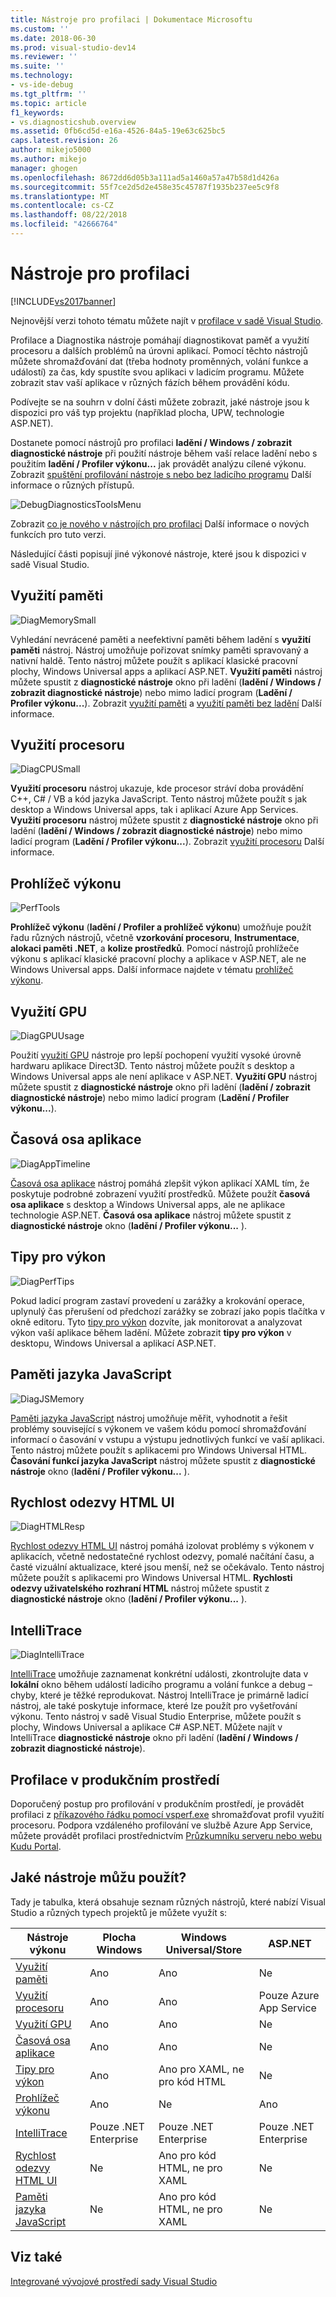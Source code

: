```yaml
---
title: Nástroje pro profilaci | Dokumentace Microsoftu
ms.custom: ''
ms.date: 2018-06-30
ms.prod: visual-studio-dev14
ms.reviewer: ''
ms.suite: ''
ms.technology:
- vs-ide-debug
ms.tgt_pltfrm: ''
ms.topic: article
f1_keywords:
- vs.diagnosticshub.overview
ms.assetid: 0fb6cd5d-e16a-4526-84a5-19e63c625bc5
caps.latest.revision: 26
author: mikejo5000
ms.author: mikejo
manager: ghogen
ms.openlocfilehash: 8672dd6d05b3a111ad5a1460a57a47b58d1d426a
ms.sourcegitcommit: 55f7ce2d5d2e458e35c45787f1935b237ee5c9f8
ms.translationtype: MT
ms.contentlocale: cs-CZ
ms.lasthandoff: 08/22/2018
ms.locfileid: "42666764"
---
```

# <a name="profiling-tools"></a>Nástroje pro profilaci
[!INCLUDE[vs2017banner](../includes/vs2017banner.md)]

Nejnovější verzi tohoto tématu můžete najít v [profilace v sadě Visual Studio](https://docs.microsoft.com/visualstudio/profiling/profiling-feature-tour).  
  
Profilace a Diagnostika nástroje pomáhají diagnostikovat paměť a využití procesoru a dalších problémů na úrovni aplikací. Pomocí těchto nástrojů můžete shromažďování dat (třeba hodnoty proměnných, volání funkce a událostí) za čas, kdy spustíte svou aplikaci v ladicím programu. Můžete zobrazit stav vaší aplikace v různých fázích během provádění kódu.  
  
 Podívejte se na souhrn v dolní části můžete zobrazit, jaké nástroje jsou k dispozici pro váš typ projektu (například plocha, UPW, technologie ASP.NET).  
  
 Dostanete pomocí nástrojů pro profilaci **ladění / Windows / zobrazit diagnostické nástroje** při použití nástroje během vaší relace ladění nebo s použitím **ladění / Profiler výkonu...**  jak provádět analýzu cílené výkonu.  Zobrazit [spuštění profilování nástroje s nebo bez ladicího programu](../profiling/running-profiling-tools-with-or-without-the-debugger.md) Další informace o různých přístupů.  
  
 ![DebugDiagnosticsToolsMenu](../profiling/media/debugdiagnosticstoolsmenu.png "DebugDiagnosticsToolsMenu")  
  
 Zobrazit [co je nového v nástrojích pro profilaci](../profiling/what-s-new-in-profiling-tools.md) Další informace o nových funkcích pro tuto verzi.  
  
 Následující části popisují jiné výkonové nástroje, které jsou k dispozici v sadě Visual Studio.  
  
## <a name="memory-usage"></a>Využití paměti  
 ![DiagMemorySmall](../profiling/media/diagmemorysmall.png "DiagMemorySmall")  
  
 Vyhledání nevrácené paměti a neefektivní paměti během ladění s **využití paměti** nástroj. Nástroj umožňuje pořizovat snímky paměti spravovaný a nativní haldě. Tento nástroj můžete použít s aplikací klasické pracovní plochy, Windows Universal apps a aplikací ASP.NET. **Využití paměti** nástroj můžete spustit z **diagnostické nástroje** okno při ladění (**ladění / Windows / zobrazit diagnostické nástroje**) nebo mimo ladicí program (**Ladění / Profiler výkonu...**). Zobrazit [využití paměti](../profiling/memory-usage.md) a [využití paměti bez ladění](http://msdn.microsoft.com/library/8883bc5f-df86-4f84-aa2b-a21150f499b0) Další informace.  
  
## <a name="cpu-usage"></a>Využití procesoru  
 ![DiagCPUSmall](../profiling/media/diagcpusmall.png "DiagCPUSmall")  
  
 **Využití procesoru** nástroj ukazuje, kde procesor stráví doba provádění C++, C# / VB a kód jazyka JavaScript.  Tento nástroj můžete použít s jak desktop a Windows Universal apps, tak i aplikací Azure App Services. **Využití procesoru** nástroj můžete spustit z **diagnostické nástroje** okno při ladění (**ladění / Windows / zobrazit diagnostické nástroje**) nebo mimo ladicí program (**Ladění / Profiler výkonu...**). Zobrazit [využití procesoru](../profiling/cpu-usage.md) Další informace.  
  
## <a name="performance-explorer"></a>Prohlížeč výkonu  
 ![PerfTools](../profiling/media/perftools.png "PerfTools")  
  
 **Prohlížeč výkonu** (**ladění / Profiler a prohlížeč výkonu**) umožňuje použít řadu různých nástrojů, včetně **vzorkování procesoru**,  **Instrumentace**, **alokaci paměti .NET**, a **kolize prostředků**. Pomocí nástrojů prohlížeče výkonu s aplikací klasické pracovní plochy a aplikace v ASP.NET, ale ne Windows Universal apps. Další informace najdete v tématu [prohlížeč výkonu](../profiling/performance-explorer.md).  
  
## <a name="gpu-usage"></a>Využití GPU  
 ![DiagGPUUsage](../profiling/media/diaggpuusage.png "DiagGPUUsage")  
  
 Použití [využití GPU](../debugger/gpu-usage.md) nástroje pro lepší pochopení využití vysoké úrovně hardwaru aplikace Direct3D. Tento nástroj můžete použít s desktop a Windows Universal apps ale není aplikace v ASP.NET. **Využití GPU** nástroj můžete spustit z **diagnostické nástroje** okno při ladění (**ladění / zobrazit diagnostické nástroje**) nebo mimo ladicí program (**Ladění / Profiler výkonu...**).  
  
## <a name="application-timeline"></a>Časová osa aplikace  
 ![DiagAppTimeline](../profiling/media/diagapptimeline.png "DiagAppTimeline")  
  
 [Časová osa aplikace](../profiling/application-timeline.md) nástroj pomáhá zlepšit výkon aplikací XAML tím, že poskytuje podrobné zobrazení využití prostředků. Můžete použít **časová osa aplikace** s desktop a Windows Universal apps, ale ne aplikace technologie ASP.NET. **Časová osa aplikace** nástroj můžete spustit z **diagnostické nástroje** okno (**ladění / Profiler výkonu...** ).  
  
## <a name="perftips"></a>Tipy pro výkon  
 ![DiagPerfTips](../profiling/media/diagperftips.png "DiagPerfTips")  
  
 Pokud ladicí program zastaví provedení u zarážky a krokování operace, uplynulý čas přerušení od předchozí zarážky se zobrazí jako popis tlačítka v okně editoru. Tyto [tipy pro výkon](../profiling/perftips.md) dozvíte, jak monitorovat a analyzovat výkon vaší aplikace během ladění. Můžete zobrazit **tipy pro výkon** v desktopu, Windows Universal a aplikací ASP.NET.  
  
## <a name="javascript-memory"></a>Paměti jazyka JavaScript  
 ![DiagJSMemory](../profiling/media/diagjsmemory.png "DiagJSMemory")  
  
 [Paměti jazyka JavaScript](../profiling/javascript-memory.md) nástroj umožňuje měřit, vyhodnotit a řešit problémy související s výkonem ve vašem kódu pomocí shromažďování informací o časování v vstupu a výstupu jednotlivých funkcí ve vaší aplikaci. Tento nástroj můžete použít s aplikacemi pro Windows Universal HTML. **Časování funkcí jazyka JavaScript** nástroj můžete spustit z **diagnostické nástroje** okno (**ladění / Profiler výkonu...** ).  
  
## <a name="html-ui-responsiveness"></a>Rychlost odezvy HTML UI  
 ![DiagHTMLResp](../profiling/media/diaghtmlresp.png "DiagHTMLResp")  
  
 [Rychlost odezvy HTML UI](../profiling/html-ui-responsiveness.md) nástroj pomáhá izolovat problémy s výkonem v aplikacích, včetně nedostatečné rychlost odezvy, pomalé načítání času, a časté vizuální aktualizace, které jsou menší, než se očekávalo. Tento nástroj můžete použít s aplikacemi pro Windows Universal HTML. **Rychlosti odezvy uživatelského rozhraní HTML** nástroj můžete spustit z **diagnostické nástroje** okno (**ladění / Profiler výkonu...** ).  
  
## <a name="intellitrace"></a>IntelliTrace  
 ![DiagIntelliTrace](../profiling/media/diagintellitrace.png "DiagIntelliTrace")  
  
 [IntelliTrace](../debugger/intellitrace.md) umožňuje zaznamenat konkrétní události, zkontrolujte data v **lokální** okno během událostí ladicího programu a volání funkce a debug – chyby, které je těžké reprodukovat.  Nástroj IntelliTrace je primárně ladicí nástroj, ale také poskytuje informace, které lze použít pro vyšetřování výkonu. Tento nástroj v sadě Visual Studio Enterprise, můžete použít s plochy, Windows Universal a aplikace C# ASP.NET. Můžete najít v IntelliTrace **diagnostické nástroje** okno při ladění (**ladění / Windows / zobrazit diagnostické nástroje**).  
  
## <a name="profiling-in-production"></a>Profilace v produkčním prostředí  
 Doporučený postup pro profilování v produkčním prostředí, je provádět profilaci z [příkazového řádku pomocí vsperf.exe](../profiling/using-the-profiling-tools-from-the-command-line.md) shromažďovat profil využití procesoru. Podpora vzdáleného profilování ve službě Azure App Service, můžete provádět profilaci prostřednictvím [Průzkumníku serveru nebo webu Kudu Portal](https://azure.microsoft.com/en-us/blog/remote-profiling-support-in-azure-app-service/).  
  
## <a name="which-tool-should-i-use"></a>Jaké nástroje můžu použít?  
 Tady je tabulka, která obsahuje seznam různých nástrojů, které nabízí Visual Studio a různých typech projektů je můžete využít s:  
  
|Nástroje výkonu|Plocha Windows|Windows Universal/Store|ASP.NET|  
|----------------------|---------------------|------------------------------|-------------|  
|[Využití paměti](../profiling/memory-usage.md)|Ano|Ano|Ne|  
|[Využití procesoru](../profiling/cpu-usage.md)|Ano|Ano|Pouze Azure App Service|  
|[Využití GPU](../debugger/gpu-usage.md)|Ano|Ano|Ne|  
|[Časová osa aplikace](../profiling/application-timeline.md)|Ano|Ano|Ne|  
|[Tipy pro výkon](../profiling/perftips.md)|Ano|Ano pro XAML, ne pro kód HTML|Ne|  
|[Prohlížeč výkonu](../profiling/performance-explorer.md)|Ano|Ne|Ano|  
|[IntelliTrace](../debugger/intellitrace.md)|Pouze .NET Enterprise|Pouze .NET Enterprise|Pouze .NET Enterprise|  
|[Rychlost odezvy HTML UI](../profiling/html-ui-responsiveness.md)|Ne|Ano pro kód HTML, ne pro XAML|Ne|  
|[Paměti jazyka JavaScript](../profiling/javascript-memory.md)|Ne|Ano pro kód HTML, ne pro XAML|Ne|  
  
## <a name="see-also"></a>Viz také  
 [Integrované vývojové prostředí sady Visual Studio](../ide/visual-studio-ide.md)



